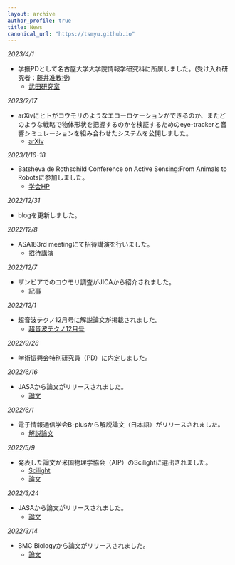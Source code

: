 ```yaml
---
layout: archive
author_profile: true
title: News
canonical_url: "https://tsmyu.github.io"
---
```

*2023/4/1*
- 学振PDとして名古屋大学大学院情報学研究科に所属しました。(受け入れ研究者：[藤井准教授](https://sites.google.com/view/keisuke198619jp/))
    - [武田研究室](https://takedalab.g.sp.m.is.nagoya-u.ac.jp/)

*2023/2/17*
- arXivにヒトがコウモリのようなエコーロケーションができるのか、またどのような戦略で物体形状を把握するのかを検証するためのeye-trackerと音響シミュレーションを組み合わせたシステムを公開しました。
    - [arXiv](https://arxiv.org/abs/2302.08794)

*2023/1/16-18*
- Batsheva de Rothschild Conference on Active Sensing:From Animals to Robotsに参加しました。
    - [学会HP](https://www.weizmann.ac.il/conferences/AS2020/)

*2022/12/31*
- blogを更新しました。

*2022/12/8*
- ASA183rd meetingにて招待講演を行いました。
    - [招待講演](https://asa.scitation.org/doi/abs/10.1121/10.0016173)

*2022/12/7*
- ザンビアでのコウモリ調査がJICAから紹介されました。
    - [記事](https://www.jica.go.jp/project/all_africa/002/news/20221207.html)

*2022/12/1*
- 超音波テクノ12月号に解説論文が掲載されました。
    - [超音波テクノ12月号](https://www.nikko-pb.co.jp/products/detail.php?product_id=5426)

*2022/9/28*
- 学術振興会特別研究員（PD）に内定しました。

*2022/6/16*
- JASAから論文がリリースされました。
    - [論文](https://asa.scitation.org/doi/full/10.1121/10.0011737)

*2022/6/1*
- 電子情報通信学会B-plusから解説論文（日本語）がリリースされました。
    - [解説論文](https://www.jstage.jst.go.jp/article/bplus/16/1/16_6/_article/-char/ja/)

*2022/5/9*
- 発表した論文が米国物理学協会（AIP）のScilightに選出されました。
    - [Scilight](https://aip.scitation.org/doi/10.1063/10.0010484)
    - [論文](https://asa.scitation.org/doi/10.1121/10.0009916)

*2022/3/24*
- JASAから論文がリリースされました。
    - [論文](https://asa.scitation.org/doi/10.1121/10.0009916)

*2022/3/14*
- BMC Biologyから論文がリリースされました。
    - [論文](https://bmcbiol.biomedcentral.com/articles/10.1186/s12915-022-01253-y)